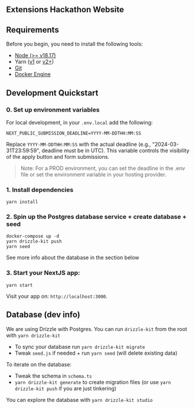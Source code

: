 ## Extensions Hackathon Website

## Requirements

Before you begin, you need to install the following tools:

- [Node (>= v18.17)](https://nodejs.org/en/download/)
- Yarn ([v1](https://classic.yarnpkg.com/en/docs/install/) or [v2+](https://yarnpkg.com/getting-started/install))
- [Git](https://git-scm.com/downloads)
- [Docker Engine](https://docs.docker.com/engine/install/)

## Development Quickstart

### 0. Set up environment variables

For local development, in your `.env.local` add the following:

```
NEXT_PUBLIC_SUBMISSION_DEADLINE=YYYY-MM-DDTHH:MM:SS
```

Replace `YYYY-MM-DDTHH:MM:SS` with the actual deadline (e.g., "2024-03-31T23:59:59", deadline must be in UTC).
This variable controls the visibility of the apply button and form submissions.

> Note: For a PROD environment, you can set the deadline in the .env file or set the environment variable in your hosting provider.

### 1. Install dependencies

```
yarn install
```

### 2. Spin up the Postgres database service + create database + seed

```
docker-compose up -d
yarn drizzle-kit push
yarn seed
```

See more info about the database in the section below

### 3. Start your NextJS app:

```
yarn start
```

Visit your app on: `http://localhost:3000`.

## Database (dev info)

We are using Drizzle with Postgres. You can run `drizzle-kit` from the root with `yarn drizzle-kit`

- To sync your database run `yarn drizzle-kit migrate`
- Tweak `seed.js` if needed + run `yarn seed` (will delete existing data)

To iterate on the database:

- Tweak the schema in `schema.ts`
- `yarn drizzle-kit generate` to create migration files (or use `yarn drizzle-kit push` if you are just tinkering)

You can explore the database with `yarn drizzle-kit studio`
